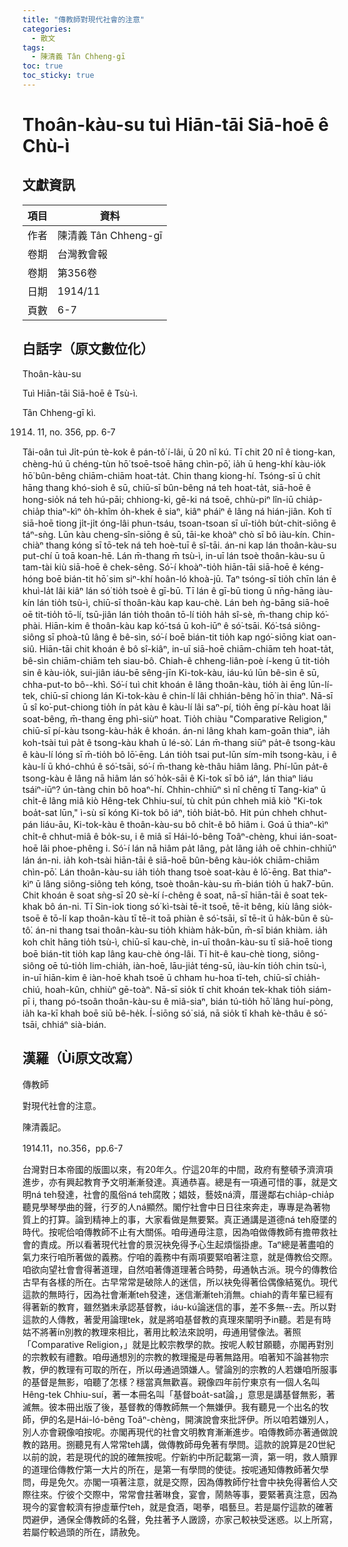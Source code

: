 ```yaml
---
title: "傳教師對現代社會的注意"
categories:
  - 散文
tags:
  - 陳清義 Tân Chheng-gī
toc: true
toc_sticky: true
---
```


# Thoân-kàu-su tuì Hiān-tāi Siā-hoē ê Chù-ì

## 文獻資訊

| 項目 | 資料 |
|---|---|
| 作者 | 陳清義 Tân Chheng-gī |
| 卷期 | 台灣教會報 |
| 卷期 | 第356卷 |
| 日期 | 1914/11 |
| 頁數 | 6-7 |

## 白話字（原文數位化）

Thoân-kàu-su

Tuì Hiān-tāi Siā-hoē ê Tsù-ì.

Tân Chheng-gī kì.

1914. 11, no. 356, pp. 6-7

Tâi-oân tuì Ji̍t-pún tè-kok ê pán-tô͘ í-lâi, ū 20 nî kú. Tī chit 20 nî ê tiong-kan, chèng-hú ū chéng-tùn hō͘ tsoē-tsoē hāng chìn-pō͘, ia̍h ū heng-khí kàu-io̍k hō͘ bûn-bêng chiām-chiām hoat-ta̍t. Chin thang kiong-hí. Tsóng-sī ū chi̍t hāng thang khó-sioh ê sū, chiū-sī bûn-bêng ná teh hoat-ta̍t, siā-hoē ê hong-sio̍k ná teh hú-pāi; chhiong-ki, gē-ki ná tsoē, chhù-piⁿ lîn-iū chia̍p-chia̍p thiaⁿ-kìⁿ o̍h-khîm o̍h-khek ê siaⁿ, kiâⁿ pháiⁿ ê lâng ná hián-jiân. Koh tī siā-hoē tiong ji̍t-ji̍t óng-lâi phun-tsáu, tsoan-tsoan sī uī-tio̍h bu̍t-chit-siōng ê táⁿ-sǹg. Lūn kàu cheng-sîn-siōng ê sū, tāi-ke khoàⁿ chò sī bô iàu-kín. Chin-chiàⁿ thang kóng sī tō-tek ná teh hoè-tuī ê sî-tāi. án-ni kap lán thoân-kàu-su put-chí ū toā koan-hē. Lán m̄-thang m̄ tsù-ì, in-uī lán tsoè thoân-kàu-su ū tam-tài kiù siā-hoē ê chek-sêng. Só͘-í khoàⁿ-tio̍h hiān-tāi siā-hoē ê kéng-hóng boē bián-tit hō͘ sim siⁿ-khí hoân-ló khoà-jū. Taⁿ tsóng-sī tio̍h chīn lán ê khuì-la̍t lâi kiâⁿ lán só͘ tio̍h tsoè ê gī-bū. Tī lán ê gī-bū tiong ū nn̄g-hāng iàu-kín lán tio̍h tsù-ì, chiū-sī thoân-kàu kap kau-chè. Lán beh ǹg-bāng siā-hoē oē tit-tio̍h tō-lí, tsū-jiân lán tio̍h thoân tō-lí tio̍h ha̍h sî-sè, m̄-thang chip kó͘-phài. Hiān-kim ê thoân-kàu kap kó͘-tsá ū koh-iūⁿ ê só͘-tsāi. Kó͘-tsá siông-siông sī phoà-tû lâng ê bê-sìn, só͘-í boē bián-tit tio̍h kap ngó͘-siōng kiat oan-siû. Hiān-tāi chit khoán ê bô sî-kiâⁿ, in-uī siā-hoē chiām-chiām teh hoat-ta̍t, bê-sìn chiām-chiām teh siau-bô. Chiah-ê chheng-liân-poè í-keng ū tit-tio̍h sin ê kàu-io̍k, sui-jiân iáu-bē sêng-jīn Ki-tok-kàu, iáu-kú lūn bê-sìn ê sū, chha-put-to bô--khì. Só͘-í tuì chit khoán ê lâng thoân-kàu, tio̍h ài ēng lūn-lí-tek, chiū-sī chiong lán Ki-tok-kàu ê chin-lí lâi chhián-bêng hō͘ in thiaⁿ. Nā-sī ū sî ko͘-put-chiong tio̍h ín pa̍t kàu ê kàu-lí lâi saⁿ-pí, tio̍h ēng pí-kàu hoat lâi soat-bêng, m̄-thang ēng phì-siùⁿ hoat. Tio̍h chiàu "Comparative Religion," chiū-sī pí-kàu tsong-kàu-ha̍k ê khoán. án-ni lâng khah kam-goān thiaⁿ, ia̍h koh-tsài tuì pa̍t ê tsong-kàu khah ū lé-sò͘. Lán m̄-thang siūⁿ pa̍t-ê tsong-kàu ê kàu-lí lóng sī m̄-tio̍h bô lō͘-ēng. Lán tio̍h tsai put-lūn sím-mi̍h tsong-kàu, i ê kàu-lí ū khó-chhú ê só͘-tsāi, só͘-í m̄-thang kè-thâu hiâm lâng. Phí-lūn pa̍t-ê tsong-kàu ê lâng nā hiâm lán só͘ ho̍k-sāi ê Ki-tok sī bô iáⁿ, lán thiaⁿ liáu tsáiⁿ-iūⁿ? ún-tàng chin bô hoaⁿ-hí. Chhin-chhiūⁿ sì nî chêng tī Tang-kiaⁿ ū chi̍t-ê lâng miâ kiò Hêng-tek Chhiu-suí, tù chi̍t pún chheh miâ kiò "Ki-tok boa̍t-sat lūn," ì-sù sī kóng Ki-tok bô iáⁿ, tio̍h bia̍t-bô. Hit pún chheh chhut-pán liáu-āu, Ki-tok-kàu ê thoân-kàu-su bô chi̍t-ê bô hiâm i. Goá ū thiaⁿ-kìⁿ chi̍t-ê chhut-miâ ê bo̍k-su, i ê miâ sī Hái-ló-bêng Toâⁿ-chèng, khui ián-soat-hoē lâi phoe-phêng i. Só͘-í lán nā hiâm pa̍t lâng, pa̍t lâng ia̍h oē chhin-chhiūⁿ lán án-ni. ia̍h koh-tsài hiān-tāi ê siā-hoē bûn-bêng kàu-io̍k chiām-chiām chìn-pō͘. Lán thoân-kàu-su ia̍h tio̍h thang tsoè soat-kàu ê lō͘-ēng. Bat thiaⁿ-kìⁿ ū lâng siông-siông teh kóng, tsoè thoân-kàu-su m̄-bián tio̍h ū hak7-būn. Chit khoán ê soat sǹg-sī 20 sè-kí í-chêng ê soat, nā-sī hiān-tāi ê soat tek-khak bô án-ni. Tī Sin-iok tiong só͘ kì-tsài tē-it tsoē, tē-it bêng, kiù lâng sio̍k-tsoē ê tō-lí kap thoân-kàu tī tē-it toā phiàn ê só͘-tsāi, sī tē-it ū ha̍k-būn ê sù-tô͘. án-ni thang tsai thoân-kàu-su tio̍h khiàm ha̍k-būn, m̄-sī bián khiàm. ia̍h koh chi̍t hāng tio̍h tsù-ì, chiū-sī kau-chè, in-uī thoân-kàu-su tī siā-hoē tiong boē bián-tit tio̍h kap lâng kau-chè óng-lâi. Tī hit-ê kau-chè tiong, siông-siông oē tú-tio̍h lim-chia̍h, iàn-hoē, lāu-jia̍t téng-sū, iàu-kín tio̍h chin tsù-ì, in-uī hiān-kim ê iàn-hoē khah tsoē ū chham hu-hoa tī-teh, chiū-sī chia̍h-chiú, hoah-kûn, chhiùⁿ gē-toàⁿ. Nā-sī sio̍k tī chit khoán tek-khak tio̍h siám-pī i, thang pó-tsoân thoân-kàu-su ê miâ-siaⁿ, bián tú-tio̍h hō͘ lâng huí-pòng, ia̍h ka-kī khah boē siū bê-he̍k. Í-siōng só͘ siá, nā sio̍k tī khah kè-thâu ê só͘-tsāi, chhiáⁿ sià-bián.

## 漢羅（Ùi原文改寫）

傳教師

對現代社會的注意。

陳清義記。

1914.11，no.356，pp.6-7

台灣對日本帝國的版圖以來，有20年久。佇這20年的中間，政府有整頓予濟濟項進步，亦有興起教育予文明漸漸發達。真通恭喜。總是有一項通可惜的事，就是文明ná teh發達，社會的風俗ná teh腐敗；娼妓，藝妓ná濟，厝邊鄰右chia̍p-chia̍p聽見學琴學曲的聲，行歹的人ná顯然。閣佇社會中日日往來奔走，專專是為著物質上的打算。論到精神上的事，大家看做是無要緊。真正通講是道德ná teh廢墜的時代。按呢佮咱傳教師不止有大關係。咱毋通毋注意，因為咱做傳教師有擔帶救社會的責成。所以看著現代社會的景況袂免得予心生起煩惱掛慮。Taⁿ總是著盡咱的氣力來行咱所著做的義務。佇咱的義務中有兩項要緊咱著注意，就是傳教佮交際。咱欲向望社會會得著道理，自然咱著傳道理著合時勢，毋通執古派。現今的傳教佮古早有各樣的所在。古早常常是破除人的迷信，所以袂免得著佮偶像結冤仇。現代這款的無時行，因為社會漸漸teh發達，迷信漸漸teh消無。chiah的青年輩已經有得著新的教育，雖然猶未承認基督教，iáu-kú論迷信的事，差不多無--去。所以對這款的人傳教，著愛用論理tek，就是將咱基督教的真理來闡明予in聽。若是有時姑不將著ín別教的教理來相比，著用比較法來說明，毋通用譬像法。著照「Comparative Religion，」就是比較宗教學的款。按呢人較甘願聽，亦閣再對別的宗教較有禮數。咱毋通想別的宗教的教理攏是毋著無路用。咱著知不論甚物宗教，伊的教理有可取的所在，所以毋通過頭嫌人。譬論別的宗教的人若嫌咱所服事的基督是無影，咱聽了怎樣？穩當真無歡喜。親像四年前佇東京有一個人名叫Hêng-tek Chhiu-suí，著一本冊名叫「基督boa̍t-sat論，」意思是講基督無影，著滅無。彼本冊出版了後，基督教的傳教師無一个無嫌伊。我有聽見一个出名的牧師，伊的名是Hái-ló-bêng Toâⁿ-chèng，開演說會來批評伊。所以咱若嫌別人，別人亦會親像咱按呢。亦閣再現代的社會文明教育漸漸進步。咱傳教師亦著通做說教的路用。捌聽見有人常常teh講，做傳教師毋免著有學問。這款的說算是20世紀以前的說，若是現代的說的確無按呢。佇新約中所記載第一濟，第一明，救人贖罪的道理佮傳教佇第一大片的所在，是第一有學問的使徒。按呢通知傳教師著欠學問，毋是免欠。亦閣一項著注意，就是交際，因為傳教師佇社會中袂免得著佮人交際往來。佇彼个交際中，常常會拄著啉食，宴會，鬧熱等事，要緊著真注意，因為現今的宴會較濟有摻虛華佇teh，就是食酒，喝拳，唱藝旦。若是屬佇這款的確著閃避伊，通保全傳教師的名聲，免拄著予人譭謗，亦家己較袂受迷惑。以上所寫，若屬佇較過頭的所在，請赦免。
